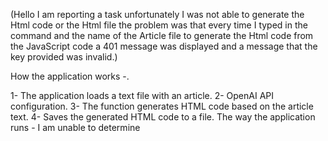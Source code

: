 (Hello I am reporting a task unfortunately I was not able to generate the Html code or the Html file the problem was that every time I typed in the command and the name of the Article file to generate the Html code from the JavaScript code a 401 message was displayed and a message that the key provided was invalid.)

How the application works -.

1- The application loads a text file with an article. 2- OpenAI API configuration. 3- The function generates HTML code based on the article text. 4- Saves the generated HTML code to a file. The way the application runs - I am unable to determine
